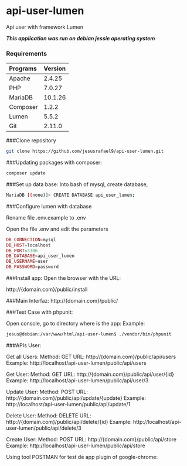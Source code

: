 # api-user-lumen
Api user with framework Lumen




***This application was run on debian jessie operating system***

### Requirements

Programs                | Version
:-----------------------|:----------
 Apache                 | 2.4.25
 PHP   	                | 7.0.27
 MariaDB                | 10.1.26
 Composer 				| 1.2.2
 Lumen                  | 5.5.2
 Git 					| 2.11.0


###Clone repository

```bash
git clone https://github.com/jesusrafael9/api-user-lumen.git

```


###Updating packages with composer: 

```bash
composer update

```

###Set up data base:
Into bash of mysql, create database,  

```bash
MariaDB [(none)]> CREATE DATABASE api_user_lumen;

```


###Configure lumen with database

Rename file .env.example to  .env 

Open the file .env and edit the parameters

```php
DB_CONNECTION=mysql
DB_HOST=localhost
DB_PORT=3306
DB_DATABASE=api_user_lumen
DB_USERNAME=user
DB_PASSWORD=password

``` 


###Install app:
Open the browser with the URL:

http://{domain.com}/public/install



###Main Interfaz:
http://{domain.com}/public/



###Test Case with phpunit: 

Open console, go to directory where is the app: 
Example: 

```bash
jesus@debian:/var/www/html/api-user-lumen$ ./vendor/bin/phpunit 

```


###APIs User: 

Get all Users:
Method: GET 
URL: http://{domain.com}/public/api/users
Example: http://localhost/api-user-lumen/public/api/users

Get User:
Method: GET
URL: http://{domain.com}/public/api/user/{id}
Example: http://localhost/api-user-lumen/public/api/user/3

Update User:
Method: POST
URL: http://{domain.com}/public/api/update/{update}
Example: http://localhost/api-user-lumen/public/api/update/1 

Delete User:
Method: DELETE
URL: http://{domain.com}/public/api/delete/{id} 
Example: http://localhost/api-user-lumen/public/api/delete/3

Create User:
Method: POST
URL: http://{domain.com}/public/api/store
Example: http://localhost/api-user-lumen/public/api/store



Using tool POSTMAN for test de app plugin of google-chrome:




